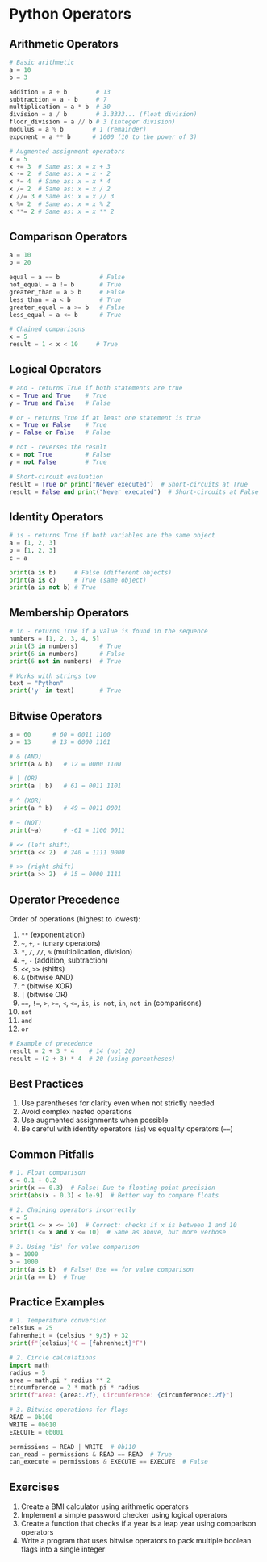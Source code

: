 # Python Operators

## Arithmetic Operators

```python
# Basic arithmetic
a = 10
b = 3

addition = a + b        # 13
subtraction = a - b     # 7
multiplication = a * b  # 30
division = a / b        # 3.3333... (float division)
floor_division = a // b # 3 (integer division)
modulus = a % b        # 1 (remainder)
exponent = a ** b      # 1000 (10 to the power of 3)

# Augmented assignment operators
x = 5
x += 3  # Same as: x = x + 3
x -= 2  # Same as: x = x - 2
x *= 4  # Same as: x = x * 4
x /= 2  # Same as: x = x / 2
x //= 3 # Same as: x = x // 3
x %= 2  # Same as: x = x % 2
x **= 2 # Same as: x = x ** 2
```

## Comparison Operators

```python
a = 10
b = 20

equal = a == b           # False
not_equal = a != b       # True
greater_than = a > b     # False
less_than = a < b        # True
greater_equal = a >= b   # False
less_equal = a <= b      # True

# Chained comparisons
x = 5
result = 1 < x < 10     # True
```

## Logical Operators

```python
# and - returns True if both statements are true
x = True and True    # True
y = True and False   # False

# or - returns True if at least one statement is true
x = True or False    # True
y = False or False   # False

# not - reverses the result
x = not True         # False
y = not False        # True

# Short-circuit evaluation
result = True or print("Never executed")  # Short-circuits at True
result = False and print("Never executed")  # Short-circuits at False
```

## Identity Operators

```python
# is - returns True if both variables are the same object
a = [1, 2, 3]
b = [1, 2, 3]
c = a

print(a is b)     # False (different objects)
print(a is c)     # True (same object)
print(a is not b) # True
```

## Membership Operators

```python
# in - returns True if a value is found in the sequence
numbers = [1, 2, 3, 4, 5]
print(3 in numbers)      # True
print(6 in numbers)      # False
print(6 not in numbers)  # True

# Works with strings too
text = "Python"
print('y' in text)       # True
```

## Bitwise Operators

```python
a = 60      # 60 = 0011 1100 
b = 13      # 13 = 0000 1101

# & (AND)
print(a & b)   # 12 = 0000 1100

# | (OR)
print(a | b)   # 61 = 0011 1101

# ^ (XOR)
print(a ^ b)   # 49 = 0011 0001

# ~ (NOT)
print(~a)      # -61 = 1100 0011

# << (left shift)
print(a << 2)  # 240 = 1111 0000

# >> (right shift)
print(a >> 2)  # 15 = 0000 1111
```

## Operator Precedence

Order of operations (highest to lowest):
1. `**` (exponentiation)
2. `~`, `+`, `-` (unary operators)
3. `*`, `/`, `//`, `%` (multiplication, division)
4. `+`, `-` (addition, subtraction)
5. `<<`, `>>` (shifts)
6. `&` (bitwise AND)
7. `^` (bitwise XOR)
8. `|` (bitwise OR)
9. `==`, `!=`, `>`, `>=`, `<`, `<=`, `is`, `is not`, `in`, `not in` (comparisons)
10. `not`
11. `and`
12. `or`

```python
# Example of precedence
result = 2 + 3 * 4    # 14 (not 20)
result = (2 + 3) * 4  # 20 (using parentheses)
```

## Best Practices

1. Use parentheses for clarity even when not strictly needed
2. Avoid complex nested operations
3. Use augmented assignments when possible
4. Be careful with identity operators (`is`) vs equality operators (`==`)

## Common Pitfalls

```python
# 1. Float comparison
x = 0.1 + 0.2
print(x == 0.3)  # False! Due to floating-point precision
print(abs(x - 0.3) < 1e-9)  # Better way to compare floats

# 2. Chaining operators incorrectly
x = 5
print(1 <= x <= 10)  # Correct: checks if x is between 1 and 10
print(1 <= x and x <= 10)  # Same as above, but more verbose

# 3. Using 'is' for value comparison
a = 1000
b = 1000
print(a is b)  # False! Use == for value comparison
print(a == b)  # True
```

## Practice Examples

```python
# 1. Temperature conversion
celsius = 25
fahrenheit = (celsius * 9/5) + 32
print(f"{celsius}°C = {fahrenheit}°F")

# 2. Circle calculations
import math
radius = 5
area = math.pi * radius ** 2
circumference = 2 * math.pi * radius
print(f"Area: {area:.2f}, Circumference: {circumference:.2f}")

# 3. Bitwise operations for flags
READ = 0b100
WRITE = 0b010
EXECUTE = 0b001

permissions = READ | WRITE  # 0b110
can_read = permissions & READ == READ  # True
can_execute = permissions & EXECUTE == EXECUTE  # False
```

## Exercises

1. Create a BMI calculator using arithmetic operators
2. Implement a simple password checker using logical operators
3. Create a function that checks if a year is a leap year using comparison operators
4. Write a program that uses bitwise operators to pack multiple boolean flags into a single integer